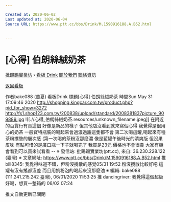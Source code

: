 ```yaml
---

Created at: 2020-06-02
Last updated at: 2020-06-04
Source URL: https://www.ptt.cc/bbs/Drink/M.1590916188.A.B52.html


---
```


# [心得] 伯朗絲絨奶茶


[批踢踢實業坊](https://www.ptt.cc/bbs/) › [看板 Drink](https://www.ptt.cc/bbs/Drink/index.html) [關於我們](https://www.ptt.cc/about.html) [聯絡資訊](https://www.ptt.cc/contact.html)

[返回看板](https://www.ptt.cc/bbs/Drink/index.html)

作者bake088 (苦夏)
看板Drink
標題\[心得\] 伯朗絲絨奶茶
時間Sun May 31 17:09:46 2020
<http://shopping.kingcar.com.tw/product.php?pid_for_show=3272> <http://fs1.shop123.com.tw/200838/upload/standard/2008381837picture_909889.jpg>
![[.//心得_伯朗絲絨奶茶.resources/unknown_filename.jpeg]]
在附近的百貨行有賣這個 好像是新品的樣子 但其他店沒看到就來寫個心得 我覺得是很用心的奶茶 一般寶特瓶裝的喝起來會過濃過甜這隻都不會 第二次喝這罐,喝起來有種茶粉撲墊的層次感 (第一次喝的茶粉沒那麼濃 像是藍罐午後時光的清爽版 但沒果皮味 有點可惜的是廣口瓶一下子就喝完了 我買是23元 價格也不會很貴 大家有機會看到可以買來試看看 -- ※ 發信站: 批踢踢實業坊(ptt.cc), 來自: 36.230.228.122 (臺灣) ※ 文章網址: <https://www.ptt.cc/bbs/Drink/M.1590916188.A.B52.html>
推 bill8345: 我覺得味道不錯，但粉沒攪散的感覺05/31 19:52
粉沒攪散比較好吧 這罐有沒有搖都沒差 而且用奶粉泡的喝起來沒那麼油 ※ 編輯: bake088 (111.241.215.242 臺灣), 06/01/2020 11:53:25
推 dancingriver: 我覺得這個超級好喝，想買一整箱的 06/02 07:24

推文自動更新已關閉

